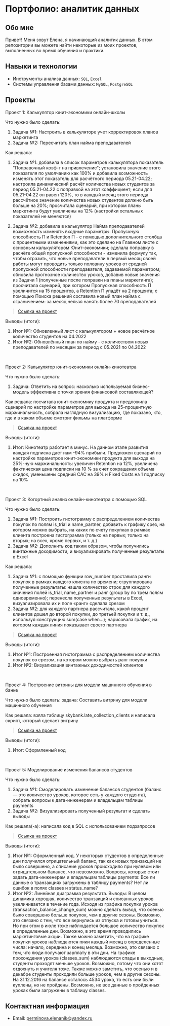 # Портфолио: аналитик данных

## Обо мне 

Привет! Меня зовут Елена, я начинающий аналитик данных. 
В этом репозитории вы можете найти некоторые из моих проектов, выполненных во время обучения и практики.
<br>

## Навыки и технологии
- Инструменты анализа данных: ``SQL``, ``Excel``  
- Системы управления базами данных: ``MySQL``, ``PostgreSQL``



## Проекты
<p> Проект 1: Калькулятор юнит-экономики онлайн-школы</p>
<p>Что нужно было сделать:<p>
<ol>
  <li>Задача №1: Настроить в калькуляторе учет корректировок планов маркетинга</li>
  <li>Задача №2: Пересчитать план найма преподавателей</li>
</ol>

<p>Как решала: 
<ol>
  <li>Задача №1: добавила в список параметров калькулятора показатель "Поправочный коэф-т на привлечение"; установила значение этого показателя по умолчанию как 100% и добавила возможность изменять этот показатель для расчётного периода 05.21-04.22; настроила динамический расчёт количества новых студентов за период 05.21-04.22 с поправкой на этот коэффициент; если для 05.21-04.22 он равен 120%, то в каждый месяц этого периода рассчётное значение количества новых студентов должно быть больше на 20%; просчитала сценарий, при котором планы маркетинга будут увеличены на 12% (настройки остальных показателей не меняются)<p>
 <li>Задача №2: добавила в калькулятор Найма преподавателей возможность изменять входные параметры: Пропускную способность П и Retention П - с помощью дополнительного столбца с процентными изменениями, как это сделано на Главном листе с основным калькулятором Юнит-экономики; сделала поправку в расчёте общей пропускной способности - изменила формулу так, чтобы отразить, что новые преподаватели в первый месяц своей работы могут проводить только половину уроков от средней пропускной способности преподавателя, задаваемой параметром; обновила прогнозное количество уроков, добавив новые значения из Задачи 1 (полученные после поправки на планы маркетинга); просчитала сценарий, при котором Пропускная способность П увеличится на 15 процентов, а Retention П упадёт на 2 процента; с помощью Поиска решений составила новый план найма с ограничением: за месяц нельзя нанять более 70 преподавателей
</ol>

> <a href="https://github.com/Skyproportfolio/data-analytics-5month/blob/main/Проект%20№1.xlsx">Ссылка на проект</a>

<p>Выводы (итоги):<p>
<ol>
  <li>Итог №1: Обновленный лист с калькулятором + новое расчётное количество студентов на 04.2022</li>
  <li>Итог №2: Обновлённый план по найму - с количеством новых преподавателей по месяцам за период с 05.2021 по 04.2022</li>
</ol>
<br> 

<p> Проект 2: Калькулятор юнит-экономики онлайн-кинотеатра</p>
<p>Что нужно было сделать:<p>
<ol>
  <li>Задача: Ответить на вопрос: насколько используемая бизнес-модель эффективна с точки зрения финансовой составляющей? </li>
</ol>

<p>Как решала: посчитала юнит-экономику продукта и предложила сценарий по настройке параметров для выхода на 25-процентную маржинальность, собрала наглядную визуализацию, где показано, кто, где и в каком объеме смотрит фильмы на платформе<p>

> <a href="https://drive.google.com/drive/folders/11HcEeqniyrCMjuwHZ0GLysX0A2SEv-_x">Ссылка на проект</a>
 
<p>Выводы (итоги):<p>
<ol>
  <li>Итог: Кинотеатр работает в минус. На данном этапе развития каждая подписка дает нам -94% прибыли. Предложен сценарий по настройке параметров юнит-экономики продукта для выхода на 25%-ную маржинальность: увеличен Retention на 12%, увеличена фактическая цена подписки на 10 % за счет сокращения объема скидок, уменьшены средний САС на 39% и Fixed Costs на 1 подписку на 10%</li>
</ol>
<br> 

<p> Проект 3: Когортный анализ онлайн-кинотеатра с помощью SQL</p>
<p>Что нужно было сделать:<p>
<ol>
  <li>Задача №1: Построить гистограмму с распределением количества покупок по полям is_trial и name_partner, добавить к графику срез, на котором можно выбрать, на каких по счету покупках в рамках клиента построена гистограмма (только на первых; только на вторых; на всех, кроме первых, и т. д.)</li>
  <li>Задача №2: Дополнить код таким образом, чтобы получились винтажные доходимости, и визуализировать полученные результаты в Excel</li>
</ol>

<p>Как решала: 
<ol>
  <li>Задача №1: с помощью функции row_number проставила ранги покупок в рамках каждого клиента по времени; сгруппировала полученные результаты: нашла количество строк для каждого значения полей is_trial, name_partner и ранг (group by по трем полям одновременно); перенесла полученные результаты в Excel, визуализировала их и поле «ранг» сделала срезом
  <li>Задача №2: для каждого партнера рассчитала, какой процент клиентов дошел до второй покупки, до третьей покупки и т. д., используя конструкцию sum(case when…); нарисовала график, на котором каждая линия показывает своего партнера<p>
</ol>

> <a href="https://drive.google.com/drive/folders/1wdD-mfSeIsHWgrMLJz8Tv_ClAuP_EAOQ?usp=sharing">Ссылка на проект</a>

  <p>Выводы (итоги):<p>
<ol>
  <li>Итог №1: Построенная гистограмма с распределением количества покупок со срезом, на котором можно выбрать ранг покупки</li>
  <li>Итог №2: Визуализация винтажных доходимостей клиентов</li>
</ol>

<br> 
<p>Проект 4: Построение витрины для модели машинного обучения в банке </p> 
<p>Что нужно было сделать: задача: Составить витрину для модели машинного обучения<p>
  
<p>Как решала: взяла таблицу skybank.late_collection_clients и написала скрипт, который сделает витрину<p>

> <a href="https://drive.google.com/drive/folders/1QOk5AAh6x7jK_yHgfKI2sUFYR7AWUi5u">Ссылка на проект</a>
  
 <p>Выводы (итоги):<p>
<ol>
  <li>Итог: Оформленный код</li>
</ol>
<br> 


<p>Проект 5: Моделирование изменения балансов студентов</p> 
<p>Что нужно было сделать:<p>
<ol>
  <li>Задача №1: Смоделировать изменение балансов студентов (баланс — это количество уроков, которое есть у каждого студента), собрать вопросы к дата-инженерам и владельцам таблицы payments</li>
  <li>Задача №2: Визуализировать полученный результат и сделать выводы</li>
</ol>

<p>Как решала(-а): написала код в SQL с использованием подзапросов<p>

> <a href="https://github.com/Skyproportfolio/data-analytics-5month/blob/main/Проект%205.xlsx">Ссылка на проект</a>
 
 <p>Выводы (итоги):<p>
<ol>
  <li>Итог №1: Оформленный код. У некоторых студентов в определенные дни получился отрицательный баланс, так как новых транзакций не было совершено, а списание уроков происходило при нулевом или отрицательном балансе, что невозможно. Вопросы, которые стоит задать дата-инженерам и владельцам таблицы payments:
Все ли данные о транзакциях загружены в таблицу payments?
Нет ли ошибок в полях classes и status_name?
</li>
  <li>Итог №2: Линейная диаграмма результата. 
Выводы: В целом динамика хорошая, количество транзакций и списанных уроков увеличивается в течение года.
Исходя из графика покупки уроков (transaction_balance_change_sum) можно сделать вывод, что осенью было совершено больше покупок, чем в другие сезоны. Возможно, это связано с тем, что все вернулись из отпуска и готовы учиться. Но при этом в июле тоже наблюдается большое количество покупок в определенные дни. Возможно, в это время проводились маркетинговые акции.
Также можно заметить, что на графике покупки уроков наблюдаются пики каждый месяц в определенные числа: начало, середина и конец месяца. Возможно, это связано с тем, что люди получают зарплату в эти дни.
На графике прохождения уроков (classes_sum) наблюдаются спады в выходные, студенты проходят меньше уроков. Возможно, потому что они хотят отдохнуть и учителя тоже. Также можно заметить, что осенью и в декабре студенты проходили больше уроков, чем в другие сезоны.
На 31.12.2016 на балансе осталось 4534 урока, то есть они были куплены, но не пройдены. Возможно, не все данные о пройденных уроках были загружены в таблицу classes.
</li>
</ol>

## Контактная информация
- Email: perminova.elenanik@yandex.ru
